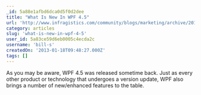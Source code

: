 ```yaml
---
_id: 5a88e1afbd6dca0d5f0d2dee
title: "What Is New In WPF 4.5"
url: 'http://www.infragistics.com/community/blogs/marketing/archive/2013/01/16/what-is-new-in-wpf-4-5.aspx'
category: articles
slug: 'what-is-new-in-wpf-4-5'
user_id: 5a83ce59d6eb0005c4ecda2c
username: 'bill-s'
createdOn: '2013-01-18T09:48:27.000Z'
tags: []
---
```


As you may be aware, WPF 4.5 was released sometime back. Just as every other product or technology that undergoes a version update, WPF also brings a number of new/enhanced features to the table.
